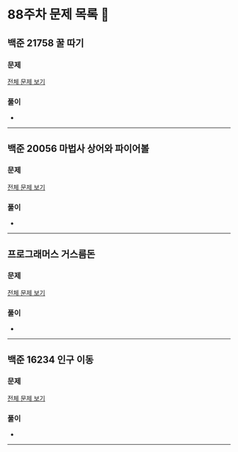 # 88주차 문제 목록 📝

## 백준 21758 꿀 따기
### 문제
[전체 문제 보기](https://www.acmicpc.net/problem/21758)    

### 풀이
- 
___

## 백준 20056 마법사 상어와 파이어볼
### 문제
[전체 문제 보기](https://www.acmicpc.net/problem/20056)

### 풀이
- 
___

## 프로그래머스 거스름돈
### 문제
[전체 문제 보기](https://school.programmers.co.kr/learn/courses/30/lessons/12907)

### 풀이
- 
___

## 백준 16234 인구 이동
### 문제
[전체 문제 보기](https://www.acmicpc.net/problem/16234)

### 풀이
- 
___

